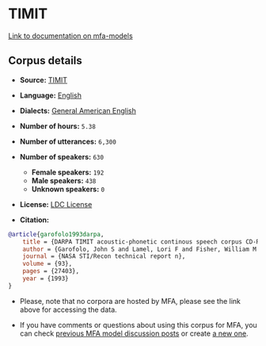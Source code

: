 
# TIMIT

[Link to documentation on mfa-models](https://mfa-models.readthedocs.io/en/main/corpus/TIMIT.html)

## Corpus details

- **Source:** [TIMIT](https://catalog.ldc.upenn.edu/LDC93s1)
- **Language:** [English](https://en.wikipedia.org/wiki/English_language)
- **Dialects:** [General American English](https://en.wikipedia.org/wiki/General_American_English)
- **Number of hours:** `5.38`
- **Number of utterances:** `6,300`
- **Number of speakers:** `630`
  - **Female speakers:** `192`
  - **Male speakers:** `438`
  - **Unknown speakers:** `0`
- **License:** [LDC License](https://www.ldc.upenn.edu/data-management/using/licensing)

- **Citation:**
```bibtex
@article{garofolo1993darpa,
	title = {DARPA TIMIT acoustic-phonetic continous speech corpus CD-ROM. NIST speech disc 1-1.1},
	author = {Garofolo, John S and Lamel, Lori F and Fisher, William M and Fiscus, Jonathan G and Pallett, David S},
	journal = {NASA STI/Recon technical report n},
	volume = {93},
	pages = {27403},
	year = {1993}
}
```

- Please, note that no corpora are hosted by MFA, please see the link above for accessing the data.

- If you have comments or questions about using this corpus for MFA, you can check [previous MFA model discussion posts](https://github.com/MontrealCorpusTools/mfa-models/discussions?discussions_q=TIMIT) or create [a new one](https://github.com/MontrealCorpusTools/mfa-models/discussions/new).
